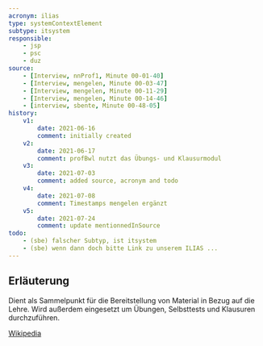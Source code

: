 ```yaml
---
acronym: ilias
type: systemContextElement
subtype: itsystem
responsible:
    - jsp
    - psc
    - duz
source:
    - [Interview, nnProf1, Minute 00-01-40]
    - [Interview, mengelen, Minute 00-03-47]
    - [Interview, mengelen, Minute 00-11-29]
    - [Interview, mengelen, Minute 00-14-46]
    - [interview, sbente, Minute 00-48-05]
history:
    v1:
        date: 2021-06-16
        comment: initially created
    v2:
        date: 2021-06-17
        comment: profBwl nutzt das Übungs- und Klausurmodul
    v3:
        date: 2021-07-03
        comment: added source, acronym and todo
    v4:
        date: 2021-07-08
        comment: Timestamps mengelen ergänzt
    v5:
        date: 2021-07-24
        comment: update mentionnedInSource
todo:
    - (sbe) falscher Subtyp, ist itsystem
    - (sbe) wenn dann doch bitte Link zu unserem ILIAS ...
---
```


## Erläuterung

Dient als Sammelpunkt für die Bereitstellung von Material in Bezug auf die Lehre. Wird außerdem eingesetzt um Übungen, Selbsttests und Klausuren durchzuführen.

[Wikipedia](https://de.wikipedia.org/wiki/ILIAS_(Software))
